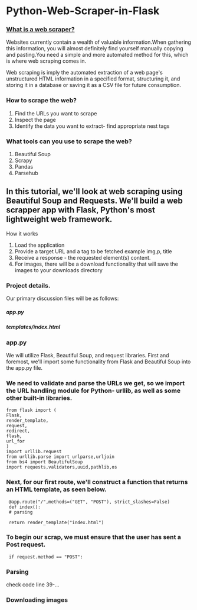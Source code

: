# Python-Web-Scraper-in-Flask

 ### <u> What is a web scraper? </u>
 Websites currently contain a wealth of valuable information.When gathering this information, you will almost definitely find yourself manually copying and pasting.You need a simple and more automated method for this, which is where web scraping comes in.

 Web scraping is imply the automated extraction of a web page's unstructured HTML information in a specified format, structuring it, and storing it in a database or saving it as a CSV file for future consumption.

### How to scrape the web?
1. Find the URLs you want to scrape
2. Inspect the page
3. Identify the data you want to extract- find appropriate nest tags

### What tools can you use to scrape the web?
1. Beautiful Soup
2. Scrapy
3. Pandas
4. Parsehub

## In this tutorial, we'll look at web scraping using Beautiful Soup and Requests. We'll build a web scrapper app with Flask, Python's most lightweight web framework.
How it works
1. Load the application
2. Provide a target URL and a tag to be fetched example img,p, title
3. Receive a response - the requested element(s) content.
4. For images, there will be a download functionality that will save the images to your downloads directory

### Project details.
Our primary discussion files will be as follows:

##### app.py
##### templates/index.html
### app.py
We will utilize Flask, Beautiful Soup, and request libraries. First and foremost, we'll import some functionality from Flask and Beautiful Soup into the app.py file.

### We need to validate and parse the URLs we get, so we import the URL handling module for Python- urllib, as well as some other built-in libraries.

    from flask import (
    Flask,
    render_template,
    request,
    redirect,
    flash,
    url_for
    )
    import urllib.request 
    from urllib.parse import urlparse,urljoin
    from bs4 import BeautifulSoup
    import requests,validators,uuid,pathlib,os

### Next, for our first route, we'll construct a function that returns an HTML template, as seen below.
     @app.route("/",methods=("GET", "POST"), strict_slashes=False)
     def index():
     # parsing

     return render_template("index.html")

### To begin our scrap, we must ensure that the user has sent a Post request.
     if request.method == "POST":

### Parsing
check code line 39-...

### Downloading images

    
